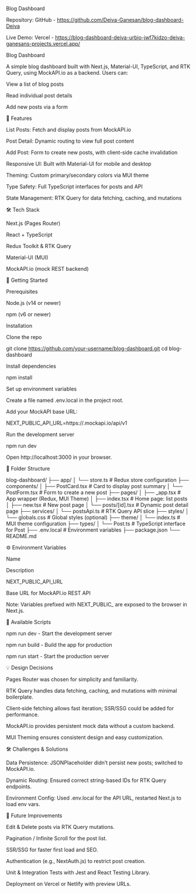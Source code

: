 Blog Dashboard

Repository: GitHub - https://github.com/Deiva-Ganesan/blog-dashboard-Deiva

Live Demo: Vercel - https://blog-dashboard-deiva-urbio-jwf7kidzo-deiva-ganesans-projects.vercel.app/

Blog Dashboard

A simple blog dashboard built with Next.js, Material-UI, TypeScript, and RTK Query, using MockAPI.io as a backend. Users can:

View a list of blog posts

Read individual post details

Add new posts via a form

🔧 Features

List Posts: Fetch and display posts from MockAPI.io

Post Detail: Dynamic routing to view full post content

Add Post: Form to create new posts, with client-side cache invalidation

Responsive UI: Built with Material-UI for mobile and desktop

Theming: Custom primary/secondary colors via MUI theme

Type Safety: Full TypeScript interfaces for posts and API

State Management: RTK Query for data fetching, caching, and mutations

🛠 Tech Stack

Next.js (Pages Router)

React + TypeScript

Redux Toolkit & RTK Query

Material-UI (MUI)

MockAPI.io (mock REST backend)

🚀 Getting Started

Prerequisites

Node.js (v14 or newer)

npm (v6 or newer)

Installation

Clone the repo

git clone https://github.com/your-username/blog-dashboard.git
cd blog-dashboard

Install dependencies

npm install

Set up environment variables

Create a file named .env.local in the project root.

Add your MockAPI base URL:

NEXT_PUBLIC_API_URL=https://<your-subdomain>.mockapi.io/api/v1

Run the development server

npm run dev

Open http://localhost:3000 in your browser.

📂 Folder Structure

blog-dashboard/
├── app/
│   └── store.ts          # Redux store configuration
├── components/
│   ├── PostCard.tsx      # Card to display post summary
│   └── PostForm.tsx      # Form to create a new post
├── pages/
│   ├── _app.tsx          # App wrapper (Redux, MUI Theme)
│   ├── index.tsx         # Home page: list posts
│   ├── new.tsx           # New post page
│   └── posts/[id].tsx    # Dynamic post detail page
├── services/
│   └── postsApi.ts       # RTK Query API slice
├── styles/
│   └── globals.css       # Global styles (optional)
├── theme/
│   └── index.ts          # MUI theme configuration
├── types/
│   └── Post.ts           # TypeScript interface for Post
├── .env.local            # Environment variables
├── package.json
└── README.md

⚙️ Environment Variables

Name

Description

NEXT_PUBLIC_API_URL

Base URL for MockAPI.io REST API

Note: Variables prefixed with NEXT_PUBLIC_ are exposed to the browser in Next.js.

📜 Available Scripts

npm run dev - Start the development server

npm run build - Build the app for production

npm run start - Start the production server

💡 Design Decisions

Pages Router was chosen for simplicity and familiarity.

RTK Query handles data fetching, caching, and mutations with minimal boilerplate.

Client‑side fetching allows fast iteration; SSR/SSG could be added for performance.

MockAPI.io provides persistent mock data without a custom backend.

MUI Theming ensures consistent design and easy customization.

🛠 Challenges & Solutions

Data Persistence: JSONPlaceholder didn’t persist new posts; switched to MockAPI.io.

Dynamic Routing: Ensured correct string-based IDs for RTK Query endpoints.

Environment Config: Used .env.local for the API URL, restarted Next.js to load env vars.

🚀 Future Improvements

Edit & Delete posts via RTK Query mutations.

Pagination / Infinite Scroll for the post list.

SSR/SSG for faster first load and SEO.

Authentication (e.g., NextAuth.js) to restrict post creation.

Unit & Integration Tests with Jest and React Testing Library.

Deployment on Vercel or Netlify with preview URLs.


